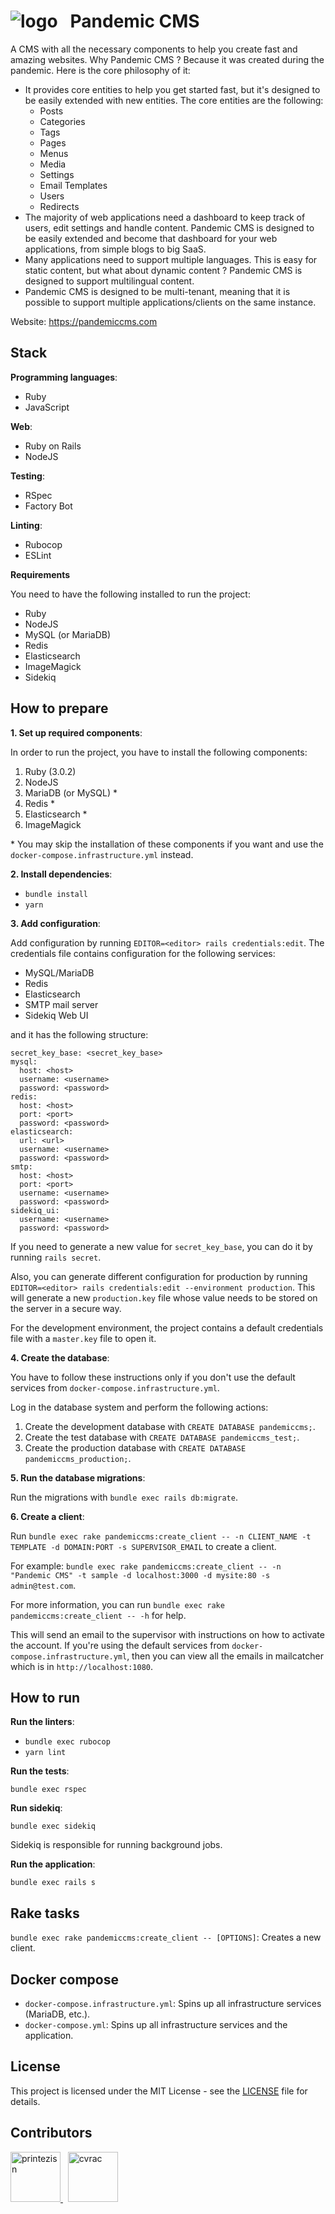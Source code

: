 <h1>
  <img src="public/logo.png" alt="logo" />
  &nbsp;
  Pandemic CMS
</h1>

A CMS with all the necessary components to help you create fast and amazing websites. Why Pandemic CMS ? Because it was created during the pandemic. Here is the core philosophy of it:
- It provides core entities to help you get started fast, but it's designed to be easily extended with new entities. The core entities are the following:
  - Posts
  - Categories
  - Tags
  - Pages
  - Menus
  - Media
  - Settings
  - Email Templates
  - Users
  - Redirects
- The majority of web applications need a dashboard to keep track of users, edit settings and handle content. Pandemic CMS is designed to be easily extended and become that dashboard for your web applications, from simple blogs to big SaaS.
- Many applications need to support multiple languages. This is easy for static content, but what about dynamic content ? Pandemic CMS is designed to support multilingual content.
- Pandemic CMS is designed to be multi-tenant, meaning that it is possible to support multiple applications/clients on the same instance.

Website: https://pandemiccms.com

## Stack

**Programming languages**:

- Ruby
- JavaScript

**Web**:

- Ruby on Rails
- NodeJS

**Testing**:

- RSpec
- Factory Bot

**Linting**:

- Rubocop
- ESLint

**Requirements**

You need to have the following installed to run the project:

- Ruby
- NodeJS
- MySQL (or MariaDB)
- Redis
- Elasticsearch
- ImageMagick
- Sidekiq

## How to prepare

**1. Set up required components**:

In order to run the project, you have to install the following components:

1. Ruby (3.0.2)
1. NodeJS
1. MariaDB (or MySQL) *
1. Redis *
1. Elasticsearch *
1. ImageMagick

\* You may skip the installation of these components if you want and use the `docker-compose.infrastructure.yml` instead.

**2. Install dependencies**:

- `bundle install`
- `yarn`

**3. Add configuration**:

Add configuration by running `EDITOR=<editor> rails credentials:edit`. The credentials file contains configuration for the following services:
- MySQL/MariaDB
- Redis
- Elasticsearch
- SMTP mail server
- Sidekiq Web UI

and it has the following structure:

```
secret_key_base: <secret_key_base>
mysql:
  host: <host>
  username: <username>
  password: <password>
redis:
  host: <host>
  port: <port>
  password: <password>
elasticsearch:
  url: <url>
  username: <username>
  password: <password>
smtp:
  host: <host>
  port: <port>
  username: <username>
  password: <password>
sidekiq_ui:
  username: <username>
  password: <password>
```

If you need to generate a new value for `secret_key_base`, you can do it by running `rails secret`.

Also, you can generate different configuration for production by running `EDITOR=<editor> rails credentials:edit --environment production`. This will generate a new `production.key` file whose value needs to be stored on the server in a secure way.

For the development environment, the project contains a default credentials file with a `master.key` file to open it.

**4. Create the database**:

You have to follow these instructions only if you don't use the default services from `docker-compose.infrastructure.yml`.

Log in the database system and perform the following actions:

1. Create the development database with `CREATE DATABASE pandemiccms;`.
1. Create the test database with `CREATE DATABASE pandemiccms_test;`.
1. Create the production database with `CREATE DATABASE pandemiccms_production;`.

**5. Run the database migrations**:

Run the migrations with `bundle exec rails db:migrate`.

**6. Create a client**:

Run `bundle exec rake pandemiccms:create_client -- -n CLIENT_NAME -t TEMPLATE -d DOMAIN:PORT -s SUPERVISOR_EMAIL` to create a client.

For example: `bundle exec rake pandemiccms:create_client -- -n "Pandemic CMS" -t sample -d localhost:3000 -d mysite:80 -s admin@test.com`.

For more information, you can run `bundle exec rake pandemiccms:create_client -- -h` for help.

This will send an email to the supervisor with instructions on how to activate the account. If you're using the default services from `docker-compose.infrastructure.yml`, then you can view all the emails in mailcatcher which is in `http://localhost:1080`.

## How to run

**Run the linters**:

- `bundle exec rubocop`
- `yarn lint`

**Run the tests**:

`bundle exec rspec`

**Run sidekiq**:

`bundle exec sidekiq`

Sidekiq is responsible for running background jobs.

**Run the application**:

`bundle exec rails s`

## Rake tasks

`bundle exec rake pandemiccms:create_client -- [OPTIONS]`: Creates a new client.

## Docker compose

- `docker-compose.infrastructure.yml`: Spins up all infrastructure services (MariaDB, etc.).
- `docker-compose.yml`: Spins up all infrastructure services and the application.

## License

This project is licensed under the MIT License - see the [LICENSE](LICENSE) file for details.

## Contributors

<a href="https://github.com/printezisn">
  <img src="https://avatars.githubusercontent.com/u/28266572?v=4" width="80" height="80" title="printezisn" alt="printezisn" />
</a>
&nbsp;
<a href="https://github.com/cvrac">
  <img src="https://avatars.githubusercontent.com/u/10595219?v=4" width="80" height="80" title="cvrac" alt="cvrac" />
</a>
